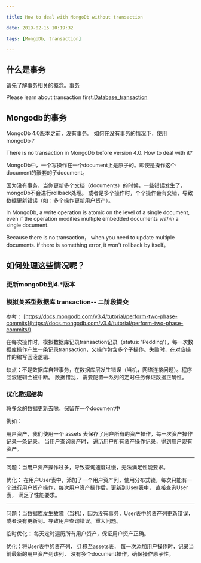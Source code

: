 ```yaml
---

title: How to deal with MongoDb without transaction

date: 2019-02-15 10:19:32

tags: [MongoDb, transaction]

---
```


## 什么是事务
请先了解事务相关的概念。[事务](https://baike.baidu.com/item/%E4%BA%8B%E5%8A%A1/5945882)

Please learn about transaction first.[Database_transaction](https://en.wikipedia.org/wiki/Database_transaction)

  
## Mongodb的事务
MongoDb 4.0版本之前，没有事务。 如何在没有事务的情况下，使用mongoDb？

There is no transaction in MongoDb before version 4.0. How to deal with it?

  

MongoDb中，一个写操作在一个document上是原子的。即使是操作这个document的嵌套的子document。

因为没有事务，当你更新多个文档（documents）的时候，一些错误发生了，mongoDb不会进行rollback处理。 或者是多个操作时，个个操作会有交错，导致数据更新错误（如：多个操作更新用户资产）。

In MongoDb, a write operation is atomic on the level of a single document, even if the operation modifies multiple embedded documents _within_ a single document.

Because there is no transaction， when you need to update  multiple documents. if there is something error, it won't rollback by itself。


## 如何处理这些情况呢？

<!-- more -->

###  更新mongoDb到4.*版本

  

###  模拟关系型数据库 transaction-- 二阶段提交

参考： [https://docs.mongodb.com/v3.4/tutorial/perform-two-phase-commits](https://docs.mongodb.com/v3.4/tutorial/perform-two-phase-commits/)

在每次操作时，模拟数据库记录transaction记录（status: 'Pedding'），每一次数据库操作产生一条记录transaction，父操作包含多个子操作。失败时，在对应操作的编写回滚逻辑.

缺点：不是数据库自带事务，在数据库层发生错误（当机，网络连接问题）。程序回滚逻辑会被中断。 数据错乱， 需要配置一系列的定时任务保证数据正确性。

  

### 优化数据结构

将多余的数据更新去除，保留在一个document中

例如：

用户资产，我们使用一个 assets 表保存了用户所有的资产操作，每一次资产操作记录一条记录。 当用户查询资产时， 遍历用户所有资产操作记录，得到用户现有资产。

  
----------------
问题：当用户资产操作过多，导致查询速度过慢，无法满足性能要求。


优化：
在用户User表中，添加了一个用户资产列，使用分布式锁，每次只能有一个进行用户资产操作，每次用户资产操作后，更新到User表中， 直接查询User表， 满足了性能要求。



-------------

问题：当数据库发生故障（当机），因为没有事务，User表中的资产列更新错误，或者没有更新到。导致用户查询错误。重大问题。



临时优化： 每天定时遍历所有用户资产，保证用户资产正确。

优化：将User表中的资产列， 迁移至assets表， 每一次添加用户操作时，记录当前最新的用户资产到该列， 没有多个document操作。确保操作原子性。